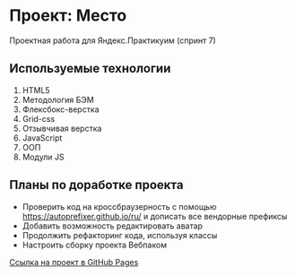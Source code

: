 # Проект: Место
Проектная работа для Яндекс.Практикуим (спринт 7)

## Используемые технологии
1. HTML5
2. Методология БЭМ
3. Флексбокс-верстка
4. Grid-css
5. Отзывчивая верстка
6. JavaScript
7. ООП
8. Модули JS

## Планы по доработке проекта
* Проверить код на кроссбраузерность c помощью https://autoprefixer.github.io/ru/ и дописать все вендорные префиксы
* Добавить возможность редактировать аватар
* Продолжить рефакторинг кода, используя классы
* Настроить сборку проекта Вебпаком

[Ссылка на проект в GitHub Pages](https://ivkrylova.github.io/mesto/index.html)

